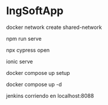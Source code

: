 # IngSoftApp


docker network create shared-network


npm run serve

npx cypress open

ionic serve



docker compose up setup

docker compose up -d


jenkins corriendo en localhost:8088


